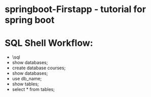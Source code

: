 # springboot-Firstapp - tutorial for spring boot

# SQL Shell Workflow:
- \sql
- show databases;
- create database courses;
- show databases;
- use db_name;
- show tables;
- select * from tables; 
